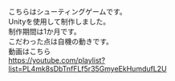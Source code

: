 こちらはシューティングゲームです。  
Unityを使用して制作しました。  
制作期間は1か月です。  
こだわった点は自機の動きです。  
動画はこちら  
https://youtube.com/playlist?list=PL4mk8sDbTnfFLf5r35GmyeEkHumdufL2U

